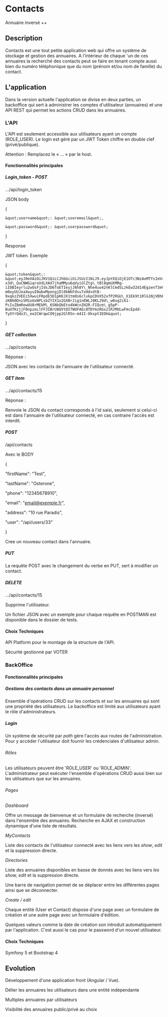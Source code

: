 # Contacts

Annuaire inversé ++

## Description

Contacts est une tout petite application web qui offre un système de stockage et gestion des annuaires. A l&#39;intérieur de chaque &#39;un de ces annuaires la recherché des contacts peut se faire en tenant compte aussi bien du numéro téléphonique que du nom (prénom et/ou nom de famille) du contact.

## L&#39;application

Dans la version actuelle l&#39;application se divise en deux parties, un backoffice qui sert à administrer les comptes d&#39;utilisateur (annuaires) et une API REST qui permet les actions CRUD dans les annuaires.

### L&#39;API

L&#39;API est seulement accessible aux utilisateurs ayant un compte (ROLE_USER). Le login est géré par un JWT Token chiffre en double clef (privé/publique).

Attention : Remplacez le « … » par le host.

#### Fonctionnalités principales

##### Login_token - POST

…/api/login_token

JSON body

{

    &quot;username&quot;: &quot;useremail&quot;,

    &quot;password&quot;: &quot;userpassword&quot;

}

Response

JWT token. Exemple

{

    &quot;token&quot;: &quot;eyJ0eXAiOiJKV1QiLCJhbGciOiJSUzI1NiJ9.eyJpYXQiOjE1OTc3NzAxMTYsImV4cCI6MTU5Nzc3MzcxNiwicm9sZXMiOlsiUk9MRV9VU0VSIl0sInVzZXJuYW1lIjoidXNlcjFAZXhlbXBsZS5mciJ9.WD55MiL3TEuHk8AhNTt1kibbGvNt97HzMgApmJ7F3msaeS5KbLXUVY9p2m7299wI\_27cLQ1TSPjhFaARtUTiSA8tixUYP6qFIbCedyOUJFGLdMYG\_l\_lufjUaoUa4hImHWLPDQiUQil29CF3pOdkm-x3d\_QuCNWGiqraVdLXAX7jhaMMyu6qVyiGlZtg\_tBl8gmUXMRg-iIOBIeyrlu2wUsFjIdsJD6ToETIeyjJ6h8Y\_Nhe4uo42nKlCmdSLzkEw32d14EgzenT3mV9UQqRfIX\_8rcoqgBP9F25tMUVqlipMSmBuJKdCFAw0I4VliSOQldvGX5SYIfR\_-m0oyUUJeaXwyuI0wbeMpengjDl0kWkFdsu7xHdvdtB-9xqkzZVEEi5XwuiFRpdE5D1pKKJX1tmOs6clvkpCDVX52xfP2RGU\_X1Ek9t1RlG1NjVBhBwMB286yxkdgP\_NE3rI9Zqw0ux-zKB60DniSM1oUxNPLsbZYIX1o2GXBrJig1nEWLJ8KL29d\_w0xg2i61-PcIvZ8mRewUU8rMEkM\_6SNkQbEto4kWcnIH2R-FIQcm\_g5pP-BuUfKzjjF0npzeLlFF3IBrU8QVtOITWUFAEc0TDYmzRGxzIRJMULwFmcEpdd-TyXYrQdo3\_eo2CWrqwCO9jpp2GlR5n-m41I-OkxptIEOk&quot;

}

##### GET collection

…/api/contacts

Réponse :

JSON avec les contacts de l&#39;annuaire de l&#39;utilisateur connecté.

##### GET item

…/api/contacts/15

Réponse :

Renvoie le JSON du contact corresponds à l&#39;id saisi, seulement si celui-ci est dans l&#39;annuaire de l&#39;utilisateur connecté, en cas contraire l&#39;accès est interdit.

##### POST

/api/contacts

Avec le BODY

{

&quot;firstName&quot;: &quot;Test&quot;,

&quot;lastName&quot;: &quot;Osterone&quot;,

&quot;phone&quot;: &quot;12345678910&quot;,

&quot;email&quot;: &quot;email@exemple.fr&quot;,

&quot;address&quot;: &quot;10 rue Paradis&quot;,

&quot;user&quot;: &quot;/api/users/33&quot;

}

Cree un nouveau contact dans l&#39;annuaire.

##### PUT

La requête POST avec le changement du verbe en PUT, sert à modifier un contact.

##### DELETE

…/api/contacts/15

Supprime l&#39;utilisateur.

Un fichier JSON avec un exemple pour chaque requête en POSTMAN est disponible dans le dossier de tests.

#### Choix Techniques

API Platform pour le montage de la structure de l&#39;API.

Sécurité gestionné par VOTER

### BackOffice

#### Fonctionnalités principales

##### Gestions des contacts dans un annuaire personnel

Ensemble d&#39;opérations CRUD sur les contacts et sur les annuaires qui sont une propriété des utilisateurs. Le backoffice est limité aux utilisateurs ayant le rôle d&#39;administrateurs.

##### Login

Un système de sécurité par _path_ gère l&#39;accès aux routes de l&#39;administration. Pour y accéder l&#39;utilisateur doit fournir les crédenciales d&#39;utilisateur admin.

###### Rôles

Les utilisateurs peuvent être &#39;ROLE_USER&#39; ou &#39;ROLE_ADMIN&#39;. L&#39;administrateur peut exécuter l&#39;ensemble d&#39;opérations CRUD aussi bien sur les utilisateurs que sur les annuaires.

###### Pages

_Dashboard_

Offre un message de bienvenue et un formulaire de recherche (inversé) dans l&#39;ensemble des annuaires. Recherche en AJAX et construction dynamique d&#39;une liste de résultats.

_MyContacts_

Liste des contacts de l&#39;utilisateur connecté avec les liens vers les _show_, _edit_ et la suppression directe.

_Directories_

Liste des annuaires disponibles en basse de donnés avec les liens vers _les show, edit_ et la suppression directe.

Une barre de navigation permet de se déplacer entre les différentes pages ainsi que se déconnecter.

_Create / edit_

Chaque entité (User et Contact) dispose d&#39;une page avec un formulaire de création et une autre page avec un formulaire d&#39;édition.

Quelques valeurs comme la date de création son introduit automatiquement par l&#39;application. C&#39;est aussi le cas pour le password d&#39;un nouvel utilisateur.

#### Choix Techniques

Symfony 5 et Bootstrap 4

## Evolution

Développement d&#39;une application front (Angular / Vue).

Délier les annuaires les utilisateurs dans une entité indépendante

Multiples annuaires par utilisateurs

Visibilité des annuaires public/privé au choix
